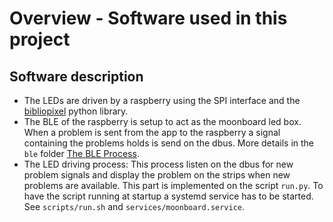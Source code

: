 # Overview - Software used in this project

## Software description

* The LEDs are driven by a raspberry using the SPI interface and the [bibliopixel]() python library. 
* The BLE of the raspberry is setup to act as the moonboard led box. When a problem is sent from the app to the raspberry a signal containing the problems holds is send on the dbus.
 More details in the `ble` folder [The BLE Process](ble/README.md).
* The LED driving process: This process listen on the dbus for new problem signals and display the problem on the strips when new problems are available. 
 This part is implemented on the script `run.py`.
 To have the script running at startup a systemd service has to be started. See `scripts/run.sh` and `services/moonboard.service`.



